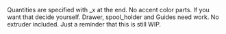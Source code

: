 Quantities are specified with _x at the end.
No accent color parts. If you want that decide yourself.
Drawer, spool_holder and Guides need work.
No extruder included.
Just a reminder that this is still WIP.